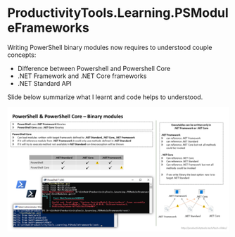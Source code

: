 # ProductivityTools.Learning.PSModuleFrameworks

Writing PowerShell binary modules now requires to understood couple concepts:
- Difference between Powershell and Powershell Core
- .NET Framework and .NET Core frameworks
- .NET Standard API

Slide below summarize what I learnt and code helps to understood.

![Create database](Images/PowerShellAndPowerShellCore-BinaryModules.png)